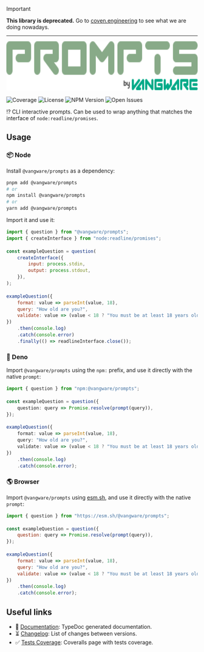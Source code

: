 > [!IMPORTANT]
>
> **This library is deprecated.** Go to [coven.engineering](https://coven.engineering) to see what we are doing nowadays.

---

<img id="logo" alt="Prompts by Vangware" src="./logo.svg" height="128" />

![Coverage][coverage-badge] ![License][license-badge]
![NPM Version][npm-version-badge] ![Open Issues][open-issues-badge]

⁉️ CLI interactive prompts. Can be used to wrap anything that matches the
interface of `node:readline/promises`.

## Usage

### 📦 Node

Install `@vangware/prompts` as a dependency:

```bash
pnpm add @vangware/prompts
# or
npm install @vangware/prompts
# or
yarn add @vangware/prompts
```

Import it and use it:

```js
import { question } from "@vangware/prompts";
import { createInterface } from "node:readline/promises";

const exampleQuestion = question(
	createInterface({
		input: process.stdin,
		output: process.stdout,
	}),
);

exampleQuestion({
	format: value => parseInt(value, 18),
	query: "How old are you?",
	validate: value => (value < 18 ? "You must be at least 18 years old." : ""),
})
	.then(console.log)
	.catch(console.error)
	.finally(() => readlineInterface.close());
```

### 🦕 Deno

Import `@vangware/prompts` using the `npm:` prefix, and use it directly with the
native `prompt`:

```typescript
import { question } from "npm:@vangware/prompts";

const exampleQuestion = question({
	question: query => Promise.resolve(prompt(query)),
});

exampleQuestion({
	format: value => parseInt(value, 18),
	query: "How old are you?",
	validate: value => (value < 18 ? "You must be at least 18 years old." : ""),
})
	.then(console.log)
	.catch(console.error);
```

### 🌎 Browser

Import `@vangware/prompts` using [esm.sh][esm.sh], and use it directly with the
native `prompt`:

```javascript
import { question } from "https://esm.sh/@vangware/prompts";

const exampleQuestion = question({
	question: query => Promise.resolve(prompt(query)),
});

exampleQuestion({
	format: value => parseInt(value, 18),
	query: "How old are you?",
	validate: value => (value < 18 ? "You must be at least 18 years old." : ""),
})
	.then(console.log)
	.catch(console.error);
```

## Useful links

-   📝 [Documentation][documentation]: TypeDoc generated documentation.
-   ⏳ [Changelog][changelog]: List of changes between versions.
-   ✅ [Tests Coverage][coverage]: Coveralls page with tests coverage.

<!-- Reference -->

[changelog]: https://github.com/vangware/prompts/blob/main/CHANGELOG.md
[coverage-badge]:
	https://img.shields.io/coveralls/github/vangware/prompts.svg?style=for-the-badge&labelColor=666&color=0a8&link=https://coveralls.io/github/vangware/prompts
[coverage]: https://coveralls.io/github/vangware/prompts
[deno]: https://deno.land/
[documentation]: https://prompts.vangware.com
[esm.sh]: https://esm.sh
[license-badge]:
	https://img.shields.io/npm/l/@vangware/prompts.svg?style=for-the-badge&labelColor=666&color=0a8&link=https://github.com/vangware/prompts/blob/main/LICENSE
[npm-version-badge]:
	https://img.shields.io/npm/v/@vangware/prompts.svg?style=for-the-badge&labelColor=666&color=0a8&link=https://npm.im/@vangware/prompts
[open-issues-badge]:
	https://img.shields.io/github/issues/vangware/prompts.svg?style=for-the-badge&labelColor=666&color=0a8&link=https://github.com/vangware/prompts/issues
[typedoc]: https://typedoc.org/
[vscode]: https://code.visualstudio.com/
